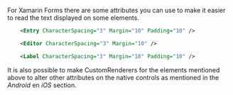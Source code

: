 For Xamarin Forms there are some attributes you can use to make it easier to read the text displayed on some elements.

```xml
    <Entry CharacterSpacing="3" Margin="10" Padding="10" />
```

```xml
    <Editor CharacterSpacing="3" Margin="10" />
```

```xml
    <Label CharacterSpacing="3" Margin="10" Padding="10" />
```

It is also possible to make CustomRenderers for the elements mentioned above to alter other attributes on the native controls as mentioned in the *Android* en *iOS* section.